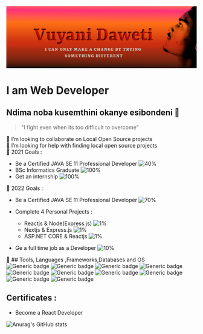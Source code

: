 ![alt text](https://github.com/Loboa/Loboa/blob/main/github.png)

# I am  Web Developer 

## Ndima noba kusemthini okanye esibondeni 👋 
> "I fight even when its too difficult to overcome"



    
  
👯 I’m looking to collaborate on Local Open Source projects <br/>
🤔 I’m looking for help with finding local open source projects <br/>
:dart: 2021 Goals :  
- Be a Certified JAVA SE 11 Professional Developer ![40%](https://progress-bar.dev/40)
- BSc Informatics Graduate ![100%](https://progress-bar.dev/100)
- Get an internship ![100%](https://progress-bar.dev/100)
                     
 :dart: 2022 Goals :  
- Be a Certified JAVA SE 11 Professional Developer ![70%](https://progress-bar.dev/70)
- Complete 4 Personal Projects : 
    - Reactjs & Node(Express.js) ![1%](https://progress-bar.dev/1)
    - Nextjs & Express.js ![1%](https://progress-bar.dev/1)
    - ASP.NET CORE & Reactjs ![1%](https://progress-bar.dev/0)
    
- Ge a full time job as a Developer ![10%](https://progress-bar.dev/10)


:wrench: ## Tools, Languages ,Frameworks,Databases and OS  <br/>
![Generic badge](https://img.shields.io/badge/Language-Java-orange.svg)
![Generic badge](https://img.shields.io/badge/Language-Python-yellow.svg)
![Generic badge](https://img.shields.io/badge/Language-C++-ORANGE.svg)
![Generic badge](https://img.shields.io/badge/Framework-Qt-ORANGE.svg)
![Generic badge](https://img.shields.io/badge/Tool-VSCode-white.svg)
![Generic badge](https://img.shields.io/badge/Tool-IntelliJ-orange.svg)
![Generic badge](https://img.shields.io/badge/Tool-Github-green.svg)
![Generic badge](https://img.shields.io/badge/DB-MySQL-blue.svg)
![Generic badge](https://img.shields.io/badge/DB-OracleExpress-red.svg)
![Generic badge](https://img.shields.io/badge/OS-Linux-ORANGE.svg)


## Certificates :
- Become a React Developer
  
 

![Anurag's GitHub stats](https://github-readme-stats.vercel.app/api?username=vuyanidaweti&show_icons=true&theme=radical)
